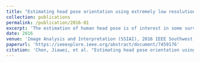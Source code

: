 ```yaml
---
title: "Estimating head pose orientation using extremely low resolution images"
collection: publications
permalink: /publication/2016-01
excerpt: 'The estimation of human head pose is of interest in some surveillance and human-computer interaction scenarios. Traditionally, this is not a difficult task if high- or even standard-definition video cameras are used. However, such cameras cannot be used in scenarios requiring privacy protection. In this paper, we propose a non-linear regression method for the estimation of human head pose from extremely low resolution images captured by a monocular RGB camera. We evaluate the common histogram of oriented gradients (HoG) feature, propose a new gradient-based feature, and use Support Vector Regression (SVR) to estimate head pose. We evaluate our algorithm on the Biwi Kinect Head Pose Dataset by re-sizing full-resolution RGB images to extremely low resolutions. The results are promising. At 10×10-pixel resolution, we achieve 6.95, 9.92 and 12.88 degree mean-absolute errors (MAE) for roll, yaw and pitch angles, respectively. These errors are very close to state-of-the-art results for full-resolution images.'
date: 2016
venue: 'Image Analysis and Interpretation (SSIAI), 2016 IEEE Southwest Symposium on'
paperurl: 'https://ieeexplore.ieee.org/abstract/document/7459176'
citation: 'Chen, Jiawei, et al. "Estimating head pose orientation using extremely low resolution images." Image Analysis and Interpretation (SSIAI), 2016 IEEE Southwest Symposium on. IEEE, 2016.'
---
```

